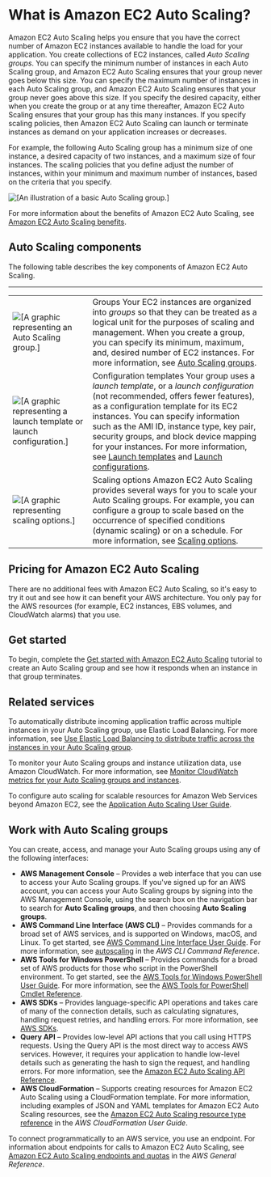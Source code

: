 # What is Amazon EC2 Auto Scaling?<a name="what-is-amazon-ec2-auto-scaling"></a>

Amazon EC2 Auto Scaling helps you ensure that you have the correct number of Amazon EC2 instances available to handle the load for your application\. You create collections of EC2 instances, called *Auto Scaling groups*\. You can specify the minimum number of instances in each Auto Scaling group, and Amazon EC2 Auto Scaling ensures that your group never goes below this size\. You can specify the maximum number of instances in each Auto Scaling group, and Amazon EC2 Auto Scaling ensures that your group never goes above this size\. If you specify the desired capacity, either when you create the group or at any time thereafter, Amazon EC2 Auto Scaling ensures that your group has this many instances\. If you specify scaling policies, then Amazon EC2 Auto Scaling can launch or terminate instances as demand on your application increases or decreases\.

For example, the following Auto Scaling group has a minimum size of one instance, a desired capacity of two instances, and a maximum size of four instances\. The scaling policies that you define adjust the number of instances, within your minimum and maximum number of instances, based on the criteria that you specify\.

![\[An illustration of a basic Auto Scaling group.\]](http://docs.aws.amazon.com/autoscaling/ec2/userguide/images/as-basic-diagram.png)

For more information about the benefits of Amazon EC2 Auto Scaling, see [Amazon EC2 Auto Scaling benefits](auto-scaling-benefits.md)\.

## Auto Scaling components<a name="as-component-intro"></a>

The following table describes the key components of Amazon EC2 Auto Scaling\.


****  

|  |  | 
| --- |--- |
|  ![\[A graphic representing an Auto Scaling group.\]](http://docs.aws.amazon.com/autoscaling/ec2/userguide/images/group-graphic.png)  |   Groups Your EC2 instances are organized into *groups* so that they can be treated as a logical unit for the purposes of scaling and management\. When you create a group, you can specify its minimum, maximum, and, desired number of EC2 instances\. For more information, see [Auto Scaling groups](auto-scaling-groups.md)\.   | 
|  ![\[A graphic representing a launch template or launch configuration.\]](http://docs.aws.amazon.com/autoscaling/ec2/userguide/images/launch-configuration-graphic.png)  |   Configuration templates Your group uses a *launch template*, or a *launch configuration* \(not recommended, offers fewer features\), as a configuration template for its EC2 instances\. You can specify information such as the AMI ID, instance type, key pair, security groups, and block device mapping for your instances\. For more information, see [Launch templates](launch-templates.md) and [Launch configurations](launch-configurations.md)\.   | 
|  ![\[A graphic representing scaling options.\]](http://docs.aws.amazon.com/autoscaling/ec2/userguide/images/scaling-plan-graphic.png)  |   Scaling options Amazon EC2 Auto Scaling provides several ways for you to scale your Auto Scaling groups\. For example, you can configure a group to scale based on the occurrence of specified conditions \(dynamic scaling\) or on a schedule\. For more information, see [Scaling options](scale-your-group.md#scaling-options)\.   | 

## Pricing for Amazon EC2 Auto Scaling<a name="as-pricing"></a>

There are no additional fees with Amazon EC2 Auto Scaling, so it's easy to try it out and see how it can benefit your AWS architecture\. You only pay for the AWS resources \(for example, EC2 instances, EBS volumes, and CloudWatch alarms\) that you use\.

## Get started<a name="what-is-auto-scaling-next-steps"></a>

To begin, complete the [Get started with Amazon EC2 Auto Scaling](get-started-with-ec2-auto-scaling.md) tutorial to create an Auto Scaling group and see how it responds when an instance in that group terminates\.

## Related services<a name="related-services"></a>

To automatically distribute incoming application traffic across multiple instances in your Auto Scaling group, use Elastic Load Balancing\. For more information, see [Use Elastic Load Balancing to distribute traffic across the instances in your Auto Scaling group](autoscaling-load-balancer.md)\.

To monitor your Auto Scaling groups and instance utilization data, use Amazon CloudWatch\. For more information, see [Monitor CloudWatch metrics for your Auto Scaling groups and instances](ec2-auto-scaling-cloudwatch-monitoring.md)\.

To configure auto scaling for scalable resources for Amazon Web Services beyond Amazon EC2, see the [Application Auto Scaling User Guide](https://docs.aws.amazon.com/autoscaling/application/userguide/)\.

## Work with Auto Scaling groups<a name="auto-scaling-group-interfaces"></a>

You can create, access, and manage your Auto Scaling groups using any of the following interfaces:
+ **AWS Management Console** – Provides a web interface that you can use to access your Auto Scaling groups\. If you've signed up for an AWS account, you can access your Auto Scaling groups by signing into the AWS Management Console, using the search box on the navigation bar to search for **Auto Scaling groups**, and then choosing **Auto Scaling groups**\.
+ **AWS Command Line Interface \(AWS CLI\)** – Provides commands for a broad set of AWS services, and is supported on Windows, macOS, and Linux\. To get started, see [AWS Command Line Interface User Guide](https://docs.aws.amazon.com/cli/latest/userguide/)\. For more information, see [autoscaling](https://docs.aws.amazon.com/cli/latest/reference/autoscaling/index.html) in the *AWS CLI Command Reference*\.
+ **AWS Tools for Windows PowerShell** – Provides commands for a broad set of AWS products for those who script in the PowerShell environment\. To get started, see the [AWS Tools for Windows PowerShell User Guide](https://docs.aws.amazon.com/powershell/latest/userguide/)\. For more information, see the [AWS Tools for PowerShell Cmdlet Reference](https://docs.aws.amazon.com/powershell/latest/reference/Index.html)\.
+ **AWS SDKs** – Provides language\-specific API operations and takes care of many of the connection details, such as calculating signatures, handling request retries, and handling errors\. For more information, see [AWS SDKs](http://aws.amazon.com/tools/#SDKs)\.
+ **Query API** – Provides low\-level API actions that you call using HTTPS requests\. Using the Query API is the most direct way to access AWS services\. However, it requires your application to handle low\-level details such as generating the hash to sign the request, and handling errors\. For more information, see the [Amazon EC2 Auto Scaling API Reference](https://docs.aws.amazon.com/autoscaling/ec2/APIReference/)\.
+ **AWS CloudFormation** – Supports creating resources for Amazon EC2 Auto Scaling using a CloudFormation template\. For more information, including examples of JSON and YAML templates for Amazon EC2 Auto Scaling resources, see the [Amazon EC2 Auto Scaling resource type reference](https://docs.aws.amazon.com/AWSCloudFormation/latest/UserGuide/AWS_AutoScaling.html) in the *AWS CloudFormation User Guide*\.

To connect programmatically to an AWS service, you use an endpoint\. For information about endpoints for calls to Amazon EC2 Auto Scaling, see [Amazon EC2 Auto Scaling endpoints and quotas](https://docs.aws.amazon.com/general/latest/gr/as.html) in the *AWS General Reference*\. 